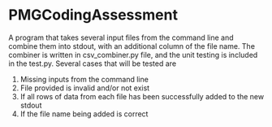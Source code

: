 # PMGCodingAssessment

A program that takes several input files from the command line and combine them into stdout, with an additional column of the file name. The combiner is written in csv_combiner.py file, and the unit testing is included in the test.py. Several cases that will be tested are
<ol>
  <li>Missing inputs from the command line</li>
  <li>File provided is invalid and/or not exist</li>
  <li>If all rows of data from each file has been successfully added to the new stdout</li>
  <li>If the file name being added is correct</li>
</ol>
